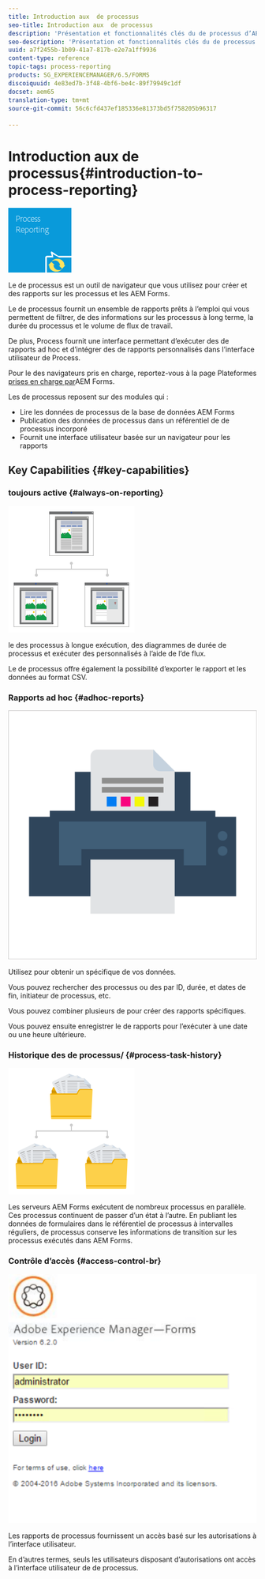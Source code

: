 ```yaml
---
title: Introduction aux  de processus
seo-title: Introduction aux  de processus
description: 'Présentation et fonctionnalités clés du de processus d’AEM Forms sur JEE '
seo-description: 'Présentation et fonctionnalités clés du de processus d’AEM Forms sur JEE '
uuid: a7f2455b-1b09-41a7-817b-e2e7a1ff9936
content-type: reference
topic-tags: process-reporting
products: SG_EXPERIENCEMANAGER/6.5/FORMS
discoiquuid: 4e83ed7b-3f48-4bf6-be4c-89f79949c1df
docset: aem65
translation-type: tm+mt
source-git-commit: 56c6cfd437ef185336e81373bd5f758205b96317

---
```



# Introduction aux  de processus{#introduction-to-process-reporting}

![process-](assets/process-reporting.png)

Le  de processus est un outil de navigateur que vous utilisez pour créer et des rapports  sur les processus et les  AEM Forms.

Le de processus fournit un ensemble de rapports prêts à l’emploi qui vous permettent de filtrer, de  des informations sur les processus à long terme, la durée du processus et le volume de flux de travail.

De plus, Process fournit une interface permettant d’exécuter des  de rapports ad hoc et d’intégrer des  de rapports personnalisés dans l’interface utilisateur de Process.

Pour le  des navigateurs pris en charge, reportez-vous à la page Plateformes [prises en charge par](/help/forms/using/aem-forms-jee-supported-platforms.md)AEM Forms.

Les  de processus reposent sur des modules qui :

* Lire les données de processus de la base de données AEM Forms
* Publication des données de processus dans un référentiel de de processus incorporé 
* Fournit une interface utilisateur basée sur un navigateur pour les rapports 

## Key Capabilities {#key-capabilities}

###  toujours active {#always-on-reporting}

![gestion de site](assets/site-management.png)

 le des processus à longue exécution, des diagrammes de durée de processus et exécuter des personnalisés à l’aide de l’de flux.

Le de processus offre également la possibilité d’exporter le rapport et les données  au format CSV.

### Rapports ad hoc {#adhoc-reports}

![impression et couleur](assets/print-&-colour.png)

Utilisez  pour obtenir un spécifique de vos données.

Vous pouvez rechercher des processus ou des  par ID, durée, et dates de fin, initiateur de processus, etc.

Vous pouvez combiner plusieurs  de pour créer des rapports spécifiques.

Vous pouvez ensuite enregistrer le de rapports pour l’exécuter à une date ou une heure ultérieure.

### Historique des  de processus/ {#process-task-history}

![gestion de fichiers](assets/file-management.png)

Les serveurs AEM Forms exécutent de nombreux processus en parallèle. Ces processus continuent de passer d’un état à l’autre. En publiant les données de formulaires dans le référentiel  de processus à intervalles réguliers,  de processus conserve les informations de transition sur les processus exécutés dans AEM Forms.

### Contrôle d’accès {#access-control-br}

![sans titre](assets/untitled.png)

Les rapports de processus fournissent un accès basé sur les autorisations à l’interface utilisateur.

En d’autres termes, seuls les utilisateurs disposant d’autorisations  ont accès à l’interface utilisateur de  de processus.
